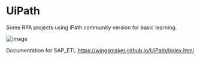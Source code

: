 # UiPath

Some RPA projects using iPath community version for basic learning.

![image](https://user-images.githubusercontent.com/32192638/148340517-b7990146-ffde-4ade-8f9b-2ceb6e753ee9.png)

Documentation for SAP_ETL
https://wingsmaker.github.io/UiPath/Index.html
